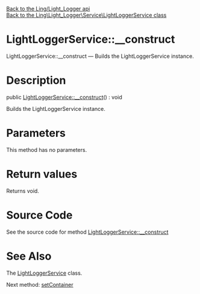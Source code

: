 [Back to the Ling/Light_Logger api](https://github.com/lingtalfi/Light_Logger/blob/master/doc/api/Ling/Light_Logger.md)<br>
[Back to the Ling\Light_Logger\Service\LightLoggerService class](https://github.com/lingtalfi/Light_Logger/blob/master/doc/api/Ling/Light_Logger/Service/LightLoggerService.md)


LightLoggerService::__construct
================



LightLoggerService::__construct — Builds the LightLoggerService instance.




Description
================


public [LightLoggerService::__construct](https://github.com/lingtalfi/Light_Logger/blob/master/doc/api/Ling/Light_Logger/Service/LightLoggerService/__construct.md)() : void




Builds the LightLoggerService instance.




Parameters
================

This method has no parameters.


Return values
================

Returns void.








Source Code
===========
See the source code for method [LightLoggerService::__construct](https://github.com/lingtalfi/Light_Logger/blob/master/Service/LightLoggerService.php#L93-L98)


See Also
================

The [LightLoggerService](https://github.com/lingtalfi/Light_Logger/blob/master/doc/api/Ling/Light_Logger/Service/LightLoggerService.md) class.

Next method: [setContainer](https://github.com/lingtalfi/Light_Logger/blob/master/doc/api/Ling/Light_Logger/Service/LightLoggerService/setContainer.md)<br>

